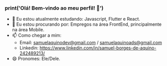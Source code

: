 ### print('Olá! Bem-vindo ao meu perfil! 👋')

- 🌱 Eu estou atualmente estudando: Javascript, Flutter e React.
- 🤔 Eu estou procurando por: Empregos na área FrontEnd, principalmente na área Mobile.
- 📫 Como chegar a mim:
  - Email: samuelaquinodev@gmail.com / samuelaquinoads@gmail.com
  - Linkedin: https://www.linkedin.com/in/samuel-borges-de-aquino-242489213/
- 😄 Pronomes: Ele/Dele.
